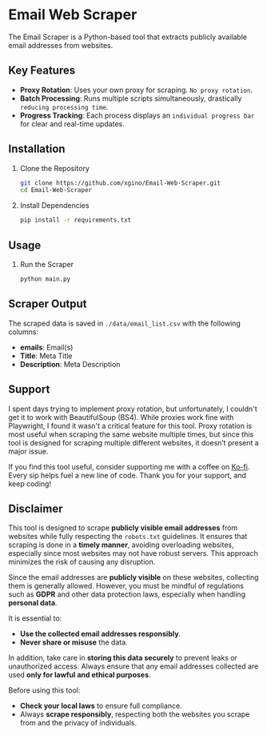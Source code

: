 # Email Web Scraper

The Email Scraper is a Python-based tool that extracts publicly available email addresses from websites.


## Key Features

- **Proxy Rotation**: Uses your own proxy for scraping. `No proxy rotation`.
- **Batch Processing**: Runs multiple scripts simultaneously, drastically `reducing processing time`.
- **Progress Tracking**: Each process displays an `individual progress bar` for clear and real-time updates.


## Installation

1. Clone the Repository

   ```bash
   git clone https://github.com/xgino/Email-Web-Scraper.git  
   cd Email-Web-Scraper
   ```

2. Install Dependencies

   ```bash
   pip install -r requirements.txt  
   ```

## Usage
1. Run the Scraper

   ```bash 
   python main.py  
   ```


## Scraper Output  
The scraped data is saved in `./data/email_list.csv` with the following columns:

- **emails**: Email(s)
- **Title**: Meta Title
- **Description**: Meta Description


## Support  
I spent days trying to implement proxy rotation, but unfortunately, I couldn't get it to work with BeautifulSoup (BS4). While proxies work fine with Playwright, I found it wasn't a critical feature for this tool. Proxy rotation is most useful when scraping the same website multiple times, but since this tool is designed for scraping multiple different websites, it doesn’t present a major issue.

If you find this tool useful, consider supporting me with a coffee on [Ko-fi](https://ko-fi.com/xgino). Every sip helps fuel a new line of code. Thank you for your support, and keep coding!


## Disclaimer
This tool is designed to scrape **publicly visible email addresses** from websites while fully respecting the `robots.txt` guidelines. It ensures that scraping is done in a **timely manner**, avoiding overloading websites, especially since most websites may not have robust servers. This approach minimizes the risk of causing any disruption.

Since the email addresses are **publicly visible** on these websites, collecting them is generally allowed. However, you must be mindful of regulations such as **GDPR** and other data protection laws, especially when handling **personal data**. 

It is essential to:
- **Use the collected email addresses responsibly**.
- **Never share or misuse** the data.

In addition, take care in **storing this data securely** to prevent leaks or unauthorized access. Always ensure that any email addresses collected are used **only for lawful and ethical purposes**.

Before using this tool:
- **Check your local laws** to ensure full compliance.
- Always **scrape responsibly**, respecting both the websites you scrape from and the privacy of individuals.